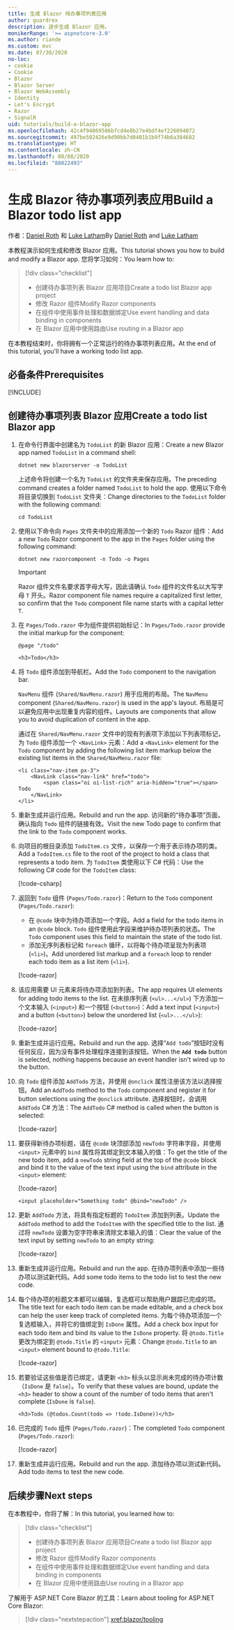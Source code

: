 ```yaml
---
title: 生成 Blazor 待办事项列表应用
author: guardrex
description: 逐步生成 Blazor 应用。
monikerRange: '>= aspnetcore-3.0'
ms.author: riande
ms.custom: mvc
ms.date: 07/30/2020
no-loc:
- cookie
- Cookie
- Blazor
- Blazor Server
- Blazor WebAssembly
- Identity
- Let's Encrypt
- Razor
- SignalR
uid: tutorials/build-a-blazor-app
ms.openlocfilehash: 42c4f94869586bfcd4e8b27e4bdf4ef226094072
ms.sourcegitcommit: 497be502426e9d90bb7d0401b1b9f74b6a384682
ms.translationtype: HT
ms.contentlocale: zh-CN
ms.lasthandoff: 08/08/2020
ms.locfileid: "88022493"
---
```

# <a name="build-a-no-locblazor-todo-list-app"></a><span data-ttu-id="7c4c3-103">生成 Blazor 待办事项列表应用</span><span class="sxs-lookup"><span data-stu-id="7c4c3-103">Build a Blazor todo list app</span></span>

<span data-ttu-id="7c4c3-104">作者：[Daniel Roth](https://github.com/danroth27) 和 [Luke Latham](https://github.com/guardrex)</span><span class="sxs-lookup"><span data-stu-id="7c4c3-104">By [Daniel Roth](https://github.com/danroth27) and [Luke Latham](https://github.com/guardrex)</span></span>

<span data-ttu-id="7c4c3-105">本教程演示如何生成和修改 Blazor 应用。</span><span class="sxs-lookup"><span data-stu-id="7c4c3-105">This tutorial shows you how to build and modify a Blazor app.</span></span> <span data-ttu-id="7c4c3-106">您将学习如何：</span><span class="sxs-lookup"><span data-stu-id="7c4c3-106">You learn how to:</span></span>

> [!div class="checklist"]
> * <span data-ttu-id="7c4c3-107">创建待办事项列表 Blazor 应用项目</span><span class="sxs-lookup"><span data-stu-id="7c4c3-107">Create a todo list Blazor app project</span></span>
> * <span data-ttu-id="7c4c3-108">修改 Razor 组件</span><span class="sxs-lookup"><span data-stu-id="7c4c3-108">Modify Razor components</span></span>
> * <span data-ttu-id="7c4c3-109">在组件中使用事件处理和数据绑定</span><span class="sxs-lookup"><span data-stu-id="7c4c3-109">Use event handling and data binding in components</span></span>
> * <span data-ttu-id="7c4c3-110">在 Blazor 应用中使用路由</span><span class="sxs-lookup"><span data-stu-id="7c4c3-110">Use routing in a Blazor app</span></span>

<span data-ttu-id="7c4c3-111">在本教程结束时，你将拥有一个正常运行的待办事项列表应用。</span><span class="sxs-lookup"><span data-stu-id="7c4c3-111">At the end of this tutorial, you'll have a working todo list app.</span></span>

## <a name="prerequisites"></a><span data-ttu-id="7c4c3-112">必备条件</span><span class="sxs-lookup"><span data-stu-id="7c4c3-112">Prerequisites</span></span>

[!INCLUDE[](~/includes/3.1-SDK.md)]

## <a name="create-a-todo-list-no-locblazor-app"></a><span data-ttu-id="7c4c3-113">创建待办事项列表 Blazor 应用</span><span class="sxs-lookup"><span data-stu-id="7c4c3-113">Create a todo list Blazor app</span></span>

1. <span data-ttu-id="7c4c3-114">在命令行界面中创建名为 `TodoList` 的新 Blazor 应用：</span><span class="sxs-lookup"><span data-stu-id="7c4c3-114">Create a new Blazor app named `TodoList` in a command shell:</span></span>

   ```dotnetcli
   dotnet new blazorserver -o TodoList
   ```

   <span data-ttu-id="7c4c3-115">上述命令将创建一个名为 `TodoList` 的文件夹来保存应用。</span><span class="sxs-lookup"><span data-stu-id="7c4c3-115">The preceding command creates a folder named `TodoList` to hold the app.</span></span> <span data-ttu-id="7c4c3-116">使用以下命令将目录切换到 `TodoList` 文件夹：</span><span class="sxs-lookup"><span data-stu-id="7c4c3-116">Change directories to the `TodoList` folder with the following command:</span></span>

   ```dotnetcli
   cd TodoList
   ```

1. <span data-ttu-id="7c4c3-117">使用以下命令向 `Pages` 文件夹中的应用添加一个新的 `Todo` Razor 组件：</span><span class="sxs-lookup"><span data-stu-id="7c4c3-117">Add a new `Todo` Razor component to the app in the `Pages` folder using the following command:</span></span>

   ```dotnetcli
   dotnet new razorcomponent -n Todo -o Pages
   ```

   > [!IMPORTANT]
   > <span data-ttu-id="7c4c3-118">Razor 组件文件名要求首字母大写，因此请确认 `Todo` 组件的文件名以大写字母 `T` 开头。</span><span class="sxs-lookup"><span data-stu-id="7c4c3-118">Razor component file names require a capitalized first letter, so confirm that the `Todo` component file name starts with a capital letter `T`.</span></span>

1. <span data-ttu-id="7c4c3-119">在 `Pages/Todo.razor` 中为组件提供初始标记：</span><span class="sxs-lookup"><span data-stu-id="7c4c3-119">In `Pages/Todo.razor` provide the initial markup for the component:</span></span>

   ```razor
   @page "/todo"

   <h3>Todo</h3>
   ```

1. <span data-ttu-id="7c4c3-120">将 `Todo` 组件添加到导航栏。</span><span class="sxs-lookup"><span data-stu-id="7c4c3-120">Add the `Todo` component to the navigation bar.</span></span>

   <span data-ttu-id="7c4c3-121">`NavMenu` 组件 (`Shared/NavMenu.razor`) 用于应用的布局。</span><span class="sxs-lookup"><span data-stu-id="7c4c3-121">The `NavMenu` component (`Shared/NavMenu.razor`) is used in the app's layout.</span></span> <span data-ttu-id="7c4c3-122">布局是可以避免应用中出现重复内容的组件。</span><span class="sxs-lookup"><span data-stu-id="7c4c3-122">Layouts are components that allow you to avoid duplication of content in the app.</span></span>

   <span data-ttu-id="7c4c3-123">通过在 `Shared/NavMenu.razor` 文件中的现有列表项下添加以下列表项标记，为 `Todo` 组件添加一个 `<NavLink>` 元素：</span><span class="sxs-lookup"><span data-stu-id="7c4c3-123">Add a `<NavLink>` element for the `Todo` component by adding the following list item markup below the existing list items in the `Shared/NavMenu.razor` file:</span></span>

   ```razor
   <li class="nav-item px-3">
       <NavLink class="nav-link" href="todo">
           <span class="oi oi-list-rich" aria-hidden="true"></span> Todo
       </NavLink>
   </li>
   ```

1. <span data-ttu-id="7c4c3-124">重新生成并运行应用。</span><span class="sxs-lookup"><span data-stu-id="7c4c3-124">Rebuild and run the app.</span></span> <span data-ttu-id="7c4c3-125">访问新的“待办事项”页面，确认指向 `Todo` 组件的链接有效。</span><span class="sxs-lookup"><span data-stu-id="7c4c3-125">Visit the new Todo page to confirm that the link to the `Todo` component works.</span></span>

1. <span data-ttu-id="7c4c3-126">向项目的根目录添加 `TodoItem.cs` 文件，以保存一个用于表示待办项的类。</span><span class="sxs-lookup"><span data-stu-id="7c4c3-126">Add a `TodoItem.cs` file to the root of the project to hold a class that represents a todo item.</span></span> <span data-ttu-id="7c4c3-127">为 `TodoItem` 类使用以下 C# 代码：</span><span class="sxs-lookup"><span data-stu-id="7c4c3-127">Use the following C# code for the `TodoItem` class:</span></span>

   [!code-csharp[](build-a-blazor-app/samples_snapshot/3.x/TodoItem.cs)]

1. <span data-ttu-id="7c4c3-128">返回到 `Todo` 组件 (`Pages/Todo.razor`)：</span><span class="sxs-lookup"><span data-stu-id="7c4c3-128">Return to the `Todo` component (`Pages/Todo.razor`):</span></span>

   * <span data-ttu-id="7c4c3-129">在 `@code` 块中为待办项添加一个字段。</span><span class="sxs-lookup"><span data-stu-id="7c4c3-129">Add a field for the todo items in an `@code` block.</span></span> <span data-ttu-id="7c4c3-130">`Todo` 组件使用此字段来维护待办项列表的状态。</span><span class="sxs-lookup"><span data-stu-id="7c4c3-130">The `Todo` component uses this field to maintain the state of the todo list.</span></span>
   * <span data-ttu-id="7c4c3-131">添加无序列表标记和 `foreach` 循环，以将每个待办项呈现为列表项 (`<li>`)。</span><span class="sxs-lookup"><span data-stu-id="7c4c3-131">Add unordered list markup and a `foreach` loop to render each todo item as a list item (`<li>`).</span></span>

   [!code-razor[](build-a-blazor-app/samples_snapshot/3.x/ToDo4.razor?highlight=5-10,12-14)]

1. <span data-ttu-id="7c4c3-132">该应用需要 UI 元素来将待办项添加到列表。</span><span class="sxs-lookup"><span data-stu-id="7c4c3-132">The app requires UI elements for adding todo items to the list.</span></span> <span data-ttu-id="7c4c3-133">在未排序列表 (`<ul>...</ul>`) 下方添加一个文本输入 (`<input>`) 和一个按钮 (`<button>`)：</span><span class="sxs-lookup"><span data-stu-id="7c4c3-133">Add a text input (`<input>`) and a button (`<button>`) below the unordered list (`<ul>...</ul>`):</span></span>

   [!code-razor[](build-a-blazor-app/samples_snapshot/3.x/ToDo5.razor?highlight=12-13)]

1. <span data-ttu-id="7c4c3-134">重新生成并运行应用。</span><span class="sxs-lookup"><span data-stu-id="7c4c3-134">Rebuild and run the app.</span></span> <span data-ttu-id="7c4c3-135">选择“`Add todo`”按钮时没有任何反应，因为没有事件处理程序连接到该按钮。</span><span class="sxs-lookup"><span data-stu-id="7c4c3-135">When the **`Add todo`** button is selected, nothing happens because an event handler isn't wired up to the button.</span></span>

1. <span data-ttu-id="7c4c3-136">向 `Todo` 组件添加 `AddTodo` 方法，并使用 `@onclick` 属性注册该方法以选择按钮。</span><span class="sxs-lookup"><span data-stu-id="7c4c3-136">Add an `AddTodo` method to the `Todo` component and register it for button selections using the `@onclick` attribute.</span></span> <span data-ttu-id="7c4c3-137">选择按钮时，会调用 `AddTodo` C# 方法：</span><span class="sxs-lookup"><span data-stu-id="7c4c3-137">The `AddTodo` C# method is called when the button is selected:</span></span>

   [!code-razor[](build-a-blazor-app/samples_snapshot/3.x/ToDo6.razor?highlight=2,7-10)]

1. <span data-ttu-id="7c4c3-138">要获得新待办项标题，请在 `@code` 块顶部添加 `newTodo` 字符串字段，并使用 `<input>` 元素中的 `bind` 属性将其绑定到文本输入的值：</span><span class="sxs-lookup"><span data-stu-id="7c4c3-138">To get the title of the new todo item, add a `newTodo` string field at the top of the `@code` block and bind it to the value of the text input using the `bind` attribute in the `<input>` element:</span></span>

   [!code-razor[](build-a-blazor-app/samples_snapshot/3.x/ToDo7.razor?highlight=2)]

   ```razor
   <input placeholder="Something todo" @bind="newTodo" />
   ```

1. <span data-ttu-id="7c4c3-139">更新 `AddTodo` 方法，将具有指定标题的 `TodoItem` 添加到列表。</span><span class="sxs-lookup"><span data-stu-id="7c4c3-139">Update the `AddTodo` method to add the `TodoItem` with the specified title to the list.</span></span> <span data-ttu-id="7c4c3-140">通过将 `newTodo` 设置为空字符串来清除文本输入的值：</span><span class="sxs-lookup"><span data-stu-id="7c4c3-140">Clear the value of the text input by setting `newTodo` to an empty string:</span></span>

   [!code-razor[](build-a-blazor-app/samples_snapshot/3.x/ToDo8.razor?highlight=19-26)]

1. <span data-ttu-id="7c4c3-141">重新生成并运行应用。</span><span class="sxs-lookup"><span data-stu-id="7c4c3-141">Rebuild and run the app.</span></span> <span data-ttu-id="7c4c3-142">在待办项列表中添加一些待办项以测试新代码。</span><span class="sxs-lookup"><span data-stu-id="7c4c3-142">Add some todo items to the todo list to test the new code.</span></span>

1. <span data-ttu-id="7c4c3-143">每个待办项的标题文本都可以编辑，复选框可以帮助用户跟踪已完成的项。</span><span class="sxs-lookup"><span data-stu-id="7c4c3-143">The title text for each todo item can be made editable, and a check box can help the user keep track of completed items.</span></span> <span data-ttu-id="7c4c3-144">为每个待办项添加一个复选框输入，并将它的值绑定到 `IsDone` 属性。</span><span class="sxs-lookup"><span data-stu-id="7c4c3-144">Add a check box input for each todo item and bind its value to the `IsDone` property.</span></span> <span data-ttu-id="7c4c3-145">将 `@todo.Title` 更改为绑定到 `@todo.Title` 的 `<input>` 元素：</span><span class="sxs-lookup"><span data-stu-id="7c4c3-145">Change `@todo.Title` to an `<input>` element bound to `@todo.Title`:</span></span>

   [!code-razor[](build-a-blazor-app/samples_snapshot/3.x/ToDo9.razor?highlight=5-6)]

1. <span data-ttu-id="7c4c3-146">若要验证这些值是否已绑定，请更新 `<h3>` 标头以显示尚未完成的待办项计数（`IsDone` 是 `false`）。</span><span class="sxs-lookup"><span data-stu-id="7c4c3-146">To verify that these values are bound, update the `<h3>` header to show a count of the number of todo items that aren't complete (`IsDone` is `false`).</span></span>

   ```razor
   <h3>Todo (@todos.Count(todo => !todo.IsDone))</h3>
   ```

1. <span data-ttu-id="7c4c3-147">已完成的 `Todo` 组件 (`Pages/Todo.razor`)：</span><span class="sxs-lookup"><span data-stu-id="7c4c3-147">The completed `Todo` component (`Pages/Todo.razor`):</span></span>

   [!code-razor[](build-a-blazor-app/samples_snapshot/3.x/Todo.razor)]

1. <span data-ttu-id="7c4c3-148">重新生成并运行应用。</span><span class="sxs-lookup"><span data-stu-id="7c4c3-148">Rebuild and run the app.</span></span> <span data-ttu-id="7c4c3-149">添加待办项以测试新代码。</span><span class="sxs-lookup"><span data-stu-id="7c4c3-149">Add todo items to test the new code.</span></span>

## <a name="next-steps"></a><span data-ttu-id="7c4c3-150">后续步骤</span><span class="sxs-lookup"><span data-stu-id="7c4c3-150">Next steps</span></span>

<span data-ttu-id="7c4c3-151">在本教程中，你将了解：</span><span class="sxs-lookup"><span data-stu-id="7c4c3-151">In this tutorial, you learned how to:</span></span>

> [!div class="checklist"]
> * <span data-ttu-id="7c4c3-152">创建待办事项列表 Blazor 应用项目</span><span class="sxs-lookup"><span data-stu-id="7c4c3-152">Create a todo list Blazor app project</span></span>
> * <span data-ttu-id="7c4c3-153">修改 Razor 组件</span><span class="sxs-lookup"><span data-stu-id="7c4c3-153">Modify Razor components</span></span>
> * <span data-ttu-id="7c4c3-154">在组件中使用事件处理和数据绑定</span><span class="sxs-lookup"><span data-stu-id="7c4c3-154">Use event handling and data binding in components</span></span>
> * <span data-ttu-id="7c4c3-155">在 Blazor 应用中使用路由</span><span class="sxs-lookup"><span data-stu-id="7c4c3-155">Use routing in a Blazor app</span></span>

<span data-ttu-id="7c4c3-156">了解用于 ASP.NET Core Blazor 的工具：</span><span class="sxs-lookup"><span data-stu-id="7c4c3-156">Learn about tooling for ASP.NET Core Blazor:</span></span>

> [!div class="nextstepaction"]
> <xref:blazor/tooling>
